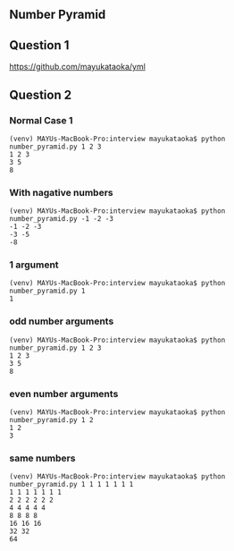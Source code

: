 ## Number Pyramid

## Question 1

https://github.com/mayukataoka/yml

## Question 2

### Normal Case 1
```
(venv) MAYUs-MacBook-Pro:interview mayukataoka$ python number_pyramid.py 1 2 3
1 2 3
3 5
8
```

### With nagative numbers
```
(venv) MAYUs-MacBook-Pro:interview mayukataoka$ python number_pyramid.py -1 -2 -3
-1 -2 -3
-3 -5
-8
```

### 1 argument
```
(venv) MAYUs-MacBook-Pro:interview mayukataoka$ python number_pyramid.py 1
1
```
### odd number arguments
```
(venv) MAYUs-MacBook-Pro:interview mayukataoka$ python number_pyramid.py 1 2 3
1 2 3
3 5
8
```
### even number arguments
```
(venv) MAYUs-MacBook-Pro:interview mayukataoka$ python number_pyramid.py 1 2 
1 2
3
```
### same numbers 
```
(venv) MAYUs-MacBook-Pro:interview mayukataoka$ python number_pyramid.py 1 1 1 1 1 1 1 
1 1 1 1 1 1 1
2 2 2 2 2 2
4 4 4 4 4
8 8 8 8
16 16 16
32 32
64
```





